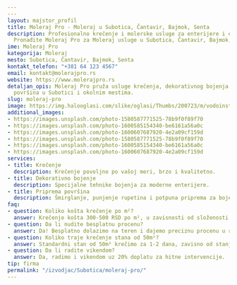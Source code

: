 ```yaml
---
---
layout: majstor_profil
title: Moleraj Pro - Moleraj u Subotica, Čantavir, Bajmok, Senta
description: Profesionalno krečenje i molerske usluge za enterijere i eksterijere.
  Pronađite Moleraj Pro za Moleraj usluge u Subotica, Čantavir, Bajmok, Senta.
ime: Moleraj Pro
kategorija: Moleraj
mesto: Subotica, Čantavir, Bajmok, Senta
kontakt_telefon: "+381 64 123 4567"
email: kontakt@molerajpro.rs
website: https://www.molerajpro.rs
detaljan_opis: Moleraj Pro pruža usluge krečenja, dekorativnog bojenja i pripreme
  površina u Subotici i okolnim mestima.
slug: moleraj-pro
image: https://img.halooglasi.com/slike/oglasi/Thumbs/200723/m/vodoinstalater-zemun-5425635765656-71792132541.jpg
additional_images:
- https://images.unsplash.com/photo-1580587771525-78b9f0f89f70
- https://images.unsplash.com/photo-1600585154340-be6161a56a0c
- https://images.unsplash.com/photo-1600607687920-4e2a09cf159d
- https://images.unsplash.com/photo-1580587771525-78b9f0f89f70
- https://images.unsplash.com/photo-1600585154340-be6161a56a0c
- https://images.unsplash.com/photo-1600607687920-4e2a09cf159d
services:
- title: Krečenje
  description: Krečenje povoljno po vašoj meri, brzo i kvalitetno.
- title: Dekorativno bojenje
  description: Specijalne tehnike bojenja za moderne enterijere.
- title: Priprema površina
  description: Šmirglanje, punjenje rupetina i potpuna priprema za bojenje.
faq:
- question: Koliko košta krečenje po m²?
  answer: Krečenje košta 300-500 RSD po m², u zavisnosti od složenosti površine.
- question: Da li nudite besplatnu procenu?
  answer: Da! Besplatno dolazimo na teren i dajemo preciznu procenu u roku od 24h.
- question: Koliko traje krečenje stana od 50m²?
  answer: Standardni stan od 50m² krečimo za 1-2 dana, zavisno od stanja površina.
- question: Da li radite vikendom?
  answer: Da, radimo i vikendom uz 20% doplatu za hitne intervencije.
tip: firma
permalink: "/izvodjac/Subotica/moleraj-pro/"
---
```

